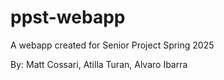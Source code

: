 # ppst-webapp
A webapp created for Senior Project Spring 2025

By: Matt Cossari, Atilla Turan, Alvaro Ibarra
